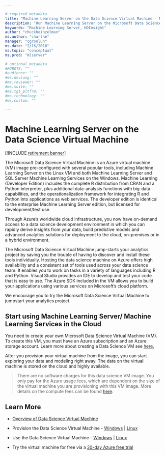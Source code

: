 ```yaml
---

# required metadata
title: "Machine Learning Server on the Data Science Virtual Machine - Machine Learning Server "
description: "Run Machine Learning Server on the Microsoft Data Science Virtual Machine"
keywords: "Machine Learning Server, HDInsight"
author: "chuckheinzelman"
ms.author: "charlhe"
manager: "cgronlun"
ms.date: "2/16/2018"
ms.topic: "conceptual"
ms.prod: "mlserver"

# optional metadata
#ROBOTS: ""
#audience: ""
#ms.devlang: ""
#ms.reviewer: ""
#ms.suite: ""
#ms.tgt_pltfrm: ""
#ms.technology: ""
#ms.custom: ""

---
```


# Machine Learning Server on the Data Science Virtual Machine

[!INCLUDE [retirement banner](~/includes/machine-learning-server-retirement.md)]

The Microsoft Data Science Virtual Machine is an Azure virtual machine (VM) image pre-configured with several popular tools, including Machine Learning Server on the Linux VM and both Machine Learning Server and SQL Server Machine Learning  Services on the Windows.  Machine Learning (Developer Edition) includes the complete R distribution from CRAN and a Python interpreter, plus additional data-analysis functions with big-data capabilities, and the operationalization framework for integrating R and Python into applications as web services. The developer edition is identical to the enterprise Machine Learning  Server edition, but licensed for development/test use.

Through Azure’s worldwide cloud infrastructure, you now have on-demand access to a data science development environment in which you can rapidly derive insights from your data, build predictive models and advanced analytics solutions for deployment to the cloud, on-premises or in a hybrid environment. 

The Microsoft Data Science Virtual Machine jump-starts your analytics project by saving you the trouble of having to discover and install these tools individually. Hosting the data science machine on Azure offers high availability and a consistent set of tools used across your data science team.   It enables you to work on tasks in a variety of languages including R and Python. Visual Studio provides an IDE to develop and test your code that is easy to use. The Azure SDK included in the VM allows you to build your applications using various services on Microsoft’s cloud platform. 

We encourage you to try the Microsoft Data Science Virtual Machine to jumpstart your analytics project. 

## Start using Machine Learning Server/ Machine Learning Services in the Cloud

You need to create your own Microsoft Data Science Virtual Machine (VM). To create this VM, you must have an Azure subscription and an Azure storage account. Learn more about creating a Data Science VM see [here.](https://docs.microsoft.com/azure/machine-learning/machine-learning-data-science-provision-vm)

After you provision your virtual machine from the image, you can start exploring your data and modeling right away. The data on the virtual machine is stored on the cloud and highly available. 

> There are no software charges for this data science VM image. You only pay for the Azure usage fees, which are dependent on the size of the virtual machine you are provisioning with this VM image. More details on the compute fees can be found  [here](https://azuremarketplace.microsoft.com/marketplace/apps/microsoft-ads.standard-data-science-vm).


## Learn More

+ [Overview of Data Science Virtual Machine](https://docs.microsoft.com/azure/machine-learning/machine-learning-data-science-virtual-machine-overview)

+ Provision the Data Science Virtual Machine - [Windows](https://docs.microsoft.com/azure/machine-learning/machine-learning-data-science-provision-vm) | [Linux](https://docs.microsoft.com/azure/machine-learning/machine-learning-data-science-dsvm-ubuntu-intro)

+ Use the Data Science Virtual Machine - [Windows](https://docs.microsoft.com/azure/machine-learning/machine-learning-data-science-vm-do-ten-things) | [Linux](https://docs.microsoft.com/azure/machine-learning/machine-learning-data-science-linux-dsvm-walkthrough)

+ Try the virtual machine for free via a [30-day Azure free trial](https://azure.microsoft.com/free/)
